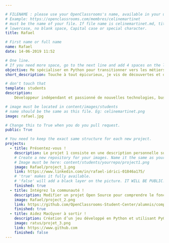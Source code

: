 ```yaml
---

# FILENAME : please use your OpenClassrooms's name, available in your url.
# Example: https://openclassrooms.com/membres/celinemartinet
# must be the name of your file. If file name is celinemartinet.md, title is celinemartinet.
# lowercase, no blank space, Capital case or special character.
title: Rafael

# First name or full name
name: Rafael
date: 14-06-2019 11:52

# One line.
# If you need more space, go to the next line and add 4 spaces on the left, as in 'description'.
objective: Me spécialiser en Python pour transitionner vers les métiers de la data.
short_description: Touche à tout épicurieux, je vis de découvertes et d'apprentissage.

# don't touch that
template: students
description:
    Développeur indépendant et passionné de nouvelles technologies, business et marketing digital, je m'efforce d'apprendre de la moindre expérience que je vis et de faire de chaque obstacle un atout dans la réalisation de mes projets. Un nouveau départ avec OC pour une spécialisation python puis data. 

# image must be located in content/images/students
# name should be the same as this file. Eg: celinemartinet.png
image: rafael.jpg

# Change this to True when you do you pull request.
public: True

# You need to keep the exact same structure for each new project.
projects:
  - title: Présentez-vous !
    description: Le projet 1 consiste en une description personnelle sur le workplace de la formation et la création d'un compte linkedIn.
    # Create a new repository for your images. Name it the same as your nickname and profile picture.
    # Image must be here: content/students/yourrepo/project1.png
    image: Rafael/project_1.png
    link: https://www.linkedin.com/in/rafael-idrici-01846a175/
    # 'true' makes it fully available.
    # 'false' will add a black layer on the picture. IT WILL BE PUBLIC!
    finished: true
  - title: Intégrez la communauté !
    description: Modifier un projet Open Source pour comprendre le fonctionnement de Git, de Github et des pull requests. 
    image: Rafael/project_2.png
    link: https://github.com/OpenClassrooms-Student-Center/alumnis/compare/master...rafaelidrici:master
    finished: true
  - title: Aidez MacGyver à sortir !
    description: Création d’un jeu développé en Python et utilisant PyGame.
    image: ratus/projet_3.png
    link: https://www.github.com
    finished: false
---
```


